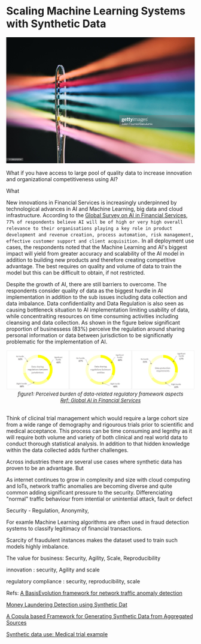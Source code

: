 # Scaling Machine Learning Systems with Synthetic Data #


![Data Fabric](gettyimages-1139520234-2048x2048.jpg)


What if you have access to large pool of quality data to increase innovation and organizational competitiveness using AI?



What


New innovations in Financial Services is increasingly underpinned by technological advances in AI and Machine Learning, big data and cloud infrastructure. According to the [Global Survey on AI in Financial Services](https://www.jbs.cam.ac.uk/faculty-research/centres/alternative-finance/publications/transforming-paradigms/), `77% of respondents believe AI will be of high or very high overall relevance to their organisations playing a key role in product development and revenue creation, process automation, risk management, effective customer support and client acquisition.` In all deployment use cases, the respondents noted that the Machine Learning and AI's biggest impact will yield from greater accuracy and scalability of the AI model in addition to building new products and therefore creating competitive advantage. The best requires on quality and volume of data to train the model but this can be difficult to obtain, if not restricted.

Despite the growth of AI, there are still barriers to overcome. The respondents consider quality of data as the biggest hurdle in AI implementation in addition to the sub issues including data collection and data imbalance. Data confidentiality and Data Regulation is also seen as causing bottleneck situation to AI implementation limiting usability of data, while concentraiting resources on time consuming activities including cleansing and data collection. As shown in the figure below significant proportion of businessess (83%) perceive the regulation around sharing personal information or data between jurisdiction to be significnatly problematic for the implementation of AI.

<p align="center">
  <img width="700" src="./chart1.jpg" alt="Material Bread logo">
  <br><font size="2" style="font-style: italic"> figure1: Perceived burden of data-related regulatory framework aspects <br><a href="https://www.jbs.cam.ac.uk/faculty-research/centres/alternative-finance/publications/transforming-paradigms/">Ref: Global AI in Financial Services</a></br></font></br>
</p>

Think of clicinal trial management which would require a large cohort size from a wide range of demography and rigourous trials prior to scientific and medical acceptance. This process can be time consuming and legnthy as it will require both volume and variety of both clinical and real world data to conduct thorough statistical analysis. In addition to that hidden knowledge within the data collected adds further challenges. 

Across industries there are several use cases where synthetic data has proven to be an advantage. But 


As internet continues to grow in complexity and size with cloud computing and IoTs, network traffic anomalies are becoming diverse and quite common adding significant pressure to the security. Differenciating "normal" traffic behaviour from intential or unintential attack, fault or defect 

Security - Regulation, Anonymity, 





For examle Machine Learning algorithms are often used in fraud detection systems to classify legitimacy of financial transactions. 

Scarcity of fraudulent instances makes the dataset used to train such models highly imbalance. 





The value for business: Security, Agility, Scale, Reproducibility

innovation : security, Agility and scale

regulatory compliance : security, reproducibility, scale



Refs:
[A BasisEvolution framework for network traffic anomaly detection](https://www.sciencedirect.com/science/article/abs/pii/S1389128618300331)

[Money Laundering Detection using Synthetic Dat](https://www.diva-portal.org/smash/get/diva2:834701/FULLTEXT01.pdf)

[A Copula based Framework for Generating Synthetic Data from Aggregated Sources](https://ieeexplore.ieee.org/abstract/document/9346329)

[Synthetic data use: Medical trial example](https://link.springer.com/article/10.1007/s44163-021-00016-y)